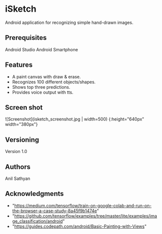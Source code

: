 # iSketch

Android application for recognizing simple hand-drawn images.

## Prerequisites

Android Studio
Android Smartphone

## Features

* A paint canvas with draw & erase.
* Recognizes 100 different objects/shapes.
* Shows top three predictions.
* Provides voice output with tts.

## Screen shot

![Screenshot](isketch_screenshot.jpg | width=500) {:height="640px" width="380px"}


## Versioning

Version 1.0

## Authors

Anil Sathyan

## Acknowledgments
* "https://medium.com/tensorflow/train-on-google-colab-and-run-on-the-browser-a-case-study-8a45f9b1474e"
* "https://github.com/tensorflow/examples/tree/master/lite/examples/image_classification/android"
* "https://guides.codepath.com/android/Basic-Painting-with-Views"

